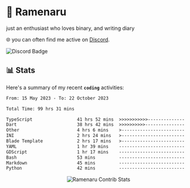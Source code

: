 # 🍜 Ramenaru
just an enthusiast who loves binary, and writing diary

🌐 you can often find me active on [Discord](https://discordapp.com/users/503291004200157185).

![Discord Badge](https://dcbadge.vercel.app/api/shield/503291004200157185)

## 📊 Stats

Here's a summary of my recent **`coding`** activities:

<!--START_SECTION:waka-->

```txt
From: 15 May 2023 - To: 22 October 2023

Total Time: 99 hrs 31 mins

TypeScript                 41 hrs 52 mins  >>>>>>>>>>>--------------   42.06 %
Dart                       38 hrs 42 mins  >>>>>>>>>>---------------   38.89 %
Other                      4 hrs 6 mins    >------------------------   04.12 %
INI                        2 hrs 24 mins   >------------------------   02.42 %
Blade Template             2 hrs 17 mins   >------------------------   02.31 %
YAML                       1 hr 39 mins    -------------------------   01.67 %
GDScript                   1 hr 17 mins    -------------------------   01.29 %
Bash                       53 mins         -------------------------   00.90 %
Markdown                   45 mins         -------------------------   00.76 %
Python                     42 mins         -------------------------   00.71 %
```

<!--END_SECTION:waka-->

<div style="text-align: center;">
   <img align="center" src="https://github-readme-streak-stats.herokuapp.com/?user=Ramenaru&theme=dark&card_width=520" alt="Ramenaru Contrib Stats" />
</div>



